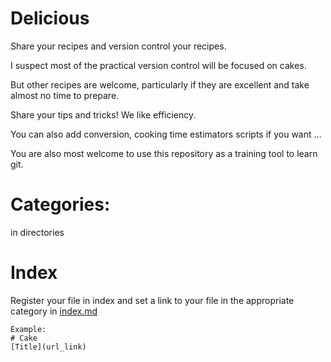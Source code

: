 # Delicious

Share your recipes and version control your recipes.  

I suspect most of the practical version control will be focused on cakes.  

But other recipes are welcome, particularly if they are excellent and take almost no time to prepare.

Share your tips and tricks! We like efficiency.  

You can also add conversion, cooking time estimators scripts if you want …  

You are also most welcome to use this repository as a training tool to learn git.   

# Categories:

in directories

# Index

Register your file in index and set a link to your file in the appropriate category in [index.md](https://github.com/NorwegianVeterinaryInstitute/Delicious/blob/master/index.md) 

```
Example:
# Cake 
[Title](url_link)

```
